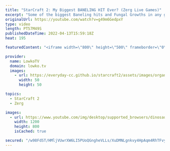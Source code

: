 ```yaml
---
title: "StarCraft 2: My Biggest BANELING HIT Ever? (Zerg Live Games)"
excerpt: "Some of the biggest Baneling hits and Fungal Growths in any games I've ever played. Two games of Zerg versus Terran in StarCraft 2 with live commentary.   00:00 Zerg vs Terran on Blackburn 34:50 Zerg vs Terran on Hardwire  Support my work on Patreon: https://www.patreon.com/lowkotv Become a YouTube member:"
originalUrl: https://youtube.com/watch?v=g49m6GedpxY
type: video
length: PT57M49S
publishedDateTime: 2022-04-13T15:59:18Z
heat: 195

featuredContent: "<iframe width=\"800\" height=\"500\" frameborder=\"0\" src=\"https://www.youtube.com/embed/g49m6GedpxY\" allow=\"accelerometer; autoplay; encrypted-media; gyroscope; picture-in-picture\" allowfullscreen></iframe>"

provider:
  name: LowkoTV
  domain: lowko.tv
  images:
    - url: https://everyday-cc.github.io/starcraft2/assets/images/organizations/lowko.tv-50x50.jpg
      width: 50
      height: 50

topics:
  - StarCraft 2
  - Zerg

images:
  - url: https://www.youtube.com/img/desktop/supported_browsers/dinosaur.png
    width: 1200
    height: 800
    isCached: true

secured: "/w98FdST/HMljVUwrXW6LI5PUoQGngheVLLs/XuDMNLgnkvy4HpAqm4RhTFvyJlYaknmTg/Pmqf2xUW1KmIldpWaNIEN6hBMerKM7wv06bVORIXSxTYAyg0uRXBh65rRDjgMfoVwKrmfrhqKJHXuHiE40tDkCip5LUp1kmc4r4f1UucITWPMcrml7a0tLddjl0zZ93mxzG2g3VYUCbPjFFnVnfZM5A+Xita/rgczGyAOryqoRd9RlWXfViQg/mOIoXJyGN6A16OPCk/Iq1SdkFH0mmS4CND++ChY6OS1XFu8Z1kEianhWKjt8U/lUjL2eyNooo/8Knil3WN+naeytkkFUJ/+SF+UTrRyGyEv3xdu6g675o+bIwcviP4Bo/MxNR7mvDrCVJNt1i5odzaxf4KmO5TmYky6VQ1PO0BaHy0=;aetD4+nWNl64pmMcq+KpkA=="
---
```



